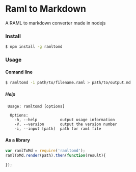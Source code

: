 # Raml to Markdown

A RAML to markdown converter made in nodejs

### Install
```sh
$ npm install -g ramltomd
```

### Usage
#### Comand line

```sh
$ ramltomd -i path/to/filename.raml > path/to/output.md
```
##### Help

```
 Usage: ramltomd [options]

  Options:
    -h, --help          output usage information
    -V, --version       output the version number
    -i, --input [path]  path for raml file
```
#### As a library

```javascript
var ramlToMd = require('ramltomd');
ramlToMd.render(path).then(function(result){
	
});
```
